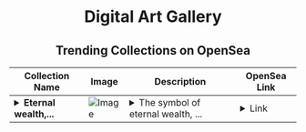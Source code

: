 <div align="center">

# Digital Art Gallery

## Trending Collections on OpenSea

| Collection Name                       | Image                                                                                     | Description                       | OpenSea Link                                                                                          |
|---------------------------------------|-------------------------------------------------------------------------------------------|-----------------------------------|--------------------------------------------------------------------------------------------------------|
| **<details><summary>Eternal wealth,...</summary>Eternal wealth, luck, and happiness</details>** | ![Image](https://i.seadn.io/s/raw/files/352b84932c02dd391ba559f4b439b196.png?w=500&auto=format?w=200&auto=format) | <details><summary>The symbol of eternal wealth, ...</summary>The symbol of eternal wealth, luck, and happiness within this vast universe—a grand emblem of joy and monumental success. It represents the unceasing rise to the heights of glory and power, fulfilling every material and spiritual desire, brimming with strength and energy for growth, enduring forever alongside the boundless universe and the infinite expanse of space and time.</details> | <details><summary>Link</summary>[Eternal wealth, luck, and happiness](https://opensea.io/collection/eternal-wealth-luck-and-happiness)</details> |

</div>